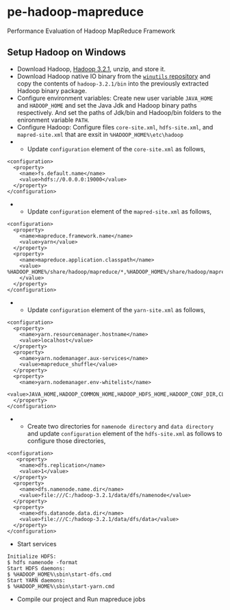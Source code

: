 # pe-hadoop-mapreduce
Performance Evaluation of Hadoop MapReduce Framework
## Setup Hadoop on Windows

- Download Hadoop, [Hadoop 3.2.1](https://www.apache.org/dyn/closer.cgi/hadoop/common/hadoop-3.2.1/hadoop-3.2.1.tar.gz), unzip, and store it.
- Download Hadoop native IO binary from the [`winutils` repository](https://github.com/cdarlint/winutils) and copy the contents of `hadoop-3.2.1/bin` into the previously  extracted Hadoop binary package.
- Configure environment variables: Create new user variable `JAVA_HOME` and `HADOOP_HOME` and set the Java Jdk and Hadoop binary paths respectively. And set the paths of Jdk/bin and Hadoop/bin folders to the enironment variable `PATH`.
- Configure Hadoop: Configure files `core-site.xml`, `hdfs-site.xml`, and `mapred-site.xml` that are exsit in `%HADOOP_HOME%\etc\hadoop`
- - Update `configuration` element of the `core-site.xml` as follows,
```
<configuration>
  <property>
    <name>fs.default.name</name>
    <value>hdfs://0.0.0.0:19000</value>
  </property>
</configuration>
```
- - Update `configuration` element of the `mapred-site.xml` as follows,
```
<configuration>
  <property>
    <name>mapreduce.framework.name</name>
    <value>yarn</value>
  </property>
  <property> 
    <name>mapreduce.application.classpath</name>
    <value>
%HADOOP_HOME%/share/hadoop/mapreduce/*,%HADOOP_HOME%/share/hadoop/mapreduce/lib/*,%HADOOP_HOME%/share/hadoop/common/*,%HADOOP_HOME%/share/hadoop/common/lib/*,%HADOOP_HOME%/share/hadoop/yarn/*,%HADOOP_HOME%/share/hadoop/yarn/lib/*,%HADOOP_HOME%/share/hadoop/hdfs/*,%HADOOP_HOME%/share/hadoop/hdfs/lib/*
    </value>
  </property>
</configuration>
```
- - Update `configuration` element of the `yarn-site.xml` as follows,
```
<configuration>
  <property>
    <name>yarn.resourcemanager.hostname</name>
    <value>localhost</value>
  </property>
  <property>
    <name>yarn.nodemanager.aux-services</name>
    <value>mapreduce_shuffle</value>
  </property>
  <property>
    <name>yarn.nodemanager.env-whitelist</name>
    <value>JAVA_HOME,HADOOP_COMMON_HOME,HADOOP_HDFS_HOME,HADOOP_CONF_DIR,CLASSPATH_PREPEND_DISTCACHE,HADOOP_YARN_HOME,HADOOP_MAPRED_HOME</value>
  </property>
</configuration>
```
- - Create two directories for `namenode directory` and `data directory` and update `configuration` element of the `hdfs-site.xml` as follows to configure those directories,
```
<configuration>
   <property>
    <name>dfs.replication</name>
    <value>1</value>
  </property>
  <property>
    <name>dfs.namenode.name.dir</name>
    <value>file:///C:/hadoop-3.2.1/data/dfs/namenode</value>
  </property>
  <property>
    <name>dfs.datanode.data.dir</name>
    <value>file:///C:/hadoop-3.2.1/data/dfs/data</value>
  </property>
</configuration>
```
- Start services
```
Initialize HDFS:
$ hdfs namenode -format
Start HDFS daemons:
$ %HADOOP_HOME%\sbin\start-dfs.cmd
Start YARN daemons:
$ %HADOOP_HOME%\sbin\start-yarn.cmd
```
- Compile our project and Run mapreduce jobs
